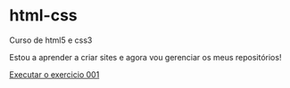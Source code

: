 # html-css
 Curso de html5 e css3

Estou a aprender a criar sites e agora vou gerenciar os meus repositórios!

<a href="https://alexandrepiteira.github.io/html-css/Exercicio/Ex001/index.html"> Executar o exercicio 001 </a>